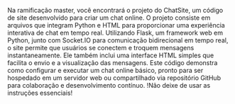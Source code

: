 Na ramificação master, você encontrará o projeto do ChatSite, um código de site desenvolvido para criar um chat online. 
O projeto consiste em arquivos que integram Python e HTML para proporcionar uma experiência interativa de chat em tempo real. 
Utilizando Flask, um framework web em Python, junto com Socket.IO para comunicação bidirecional em tempo real, o site permite 
que usuários se conectem e troquem mensagens instantaneamente. Ele também inclui uma interface HTML simples que facilita o 
envio e a visualização das mensagens. Este código demonstra como configurar e executar um chat online básico, pronto para 
ser hospedado em um servidor web ou compartilhado via repositório GitHub para colaboração e desenvolvimento contínuo.
                  !Não deixe de usar as instruções essenciais!
